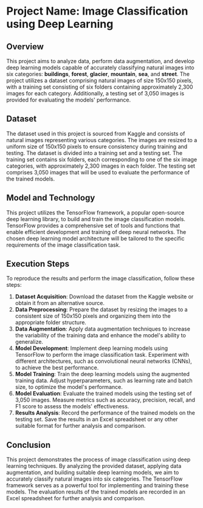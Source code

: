 # Project Name: Image Classification using Deep Learning

## Overview
This project aims to analyze data, perform data augmentation, and develop deep learning models capable of accurately classifying natural images into six categories: **buildings**, **forest**, **glacier**, **mountain**, **sea**, and **street**. The project utilizes a dataset comprising natural images of size 150x150 pixels, with a training set consisting of six folders containing approximately 2,300 images for each category. Additionally, a testing set of 3,050 images is provided for evaluating the models' performance.

## Dataset
The dataset used in this project is sourced from Kaggle and consists of natural images representing various categories. The images are resized to a uniform size of 150x150 pixels to ensure consistency during training and testing. The dataset is divided into a training set and a testing set. The training set contains six folders, each corresponding to one of the six image categories, with approximately 2,300 images in each folder. The testing set comprises 3,050 images that will be used to evaluate the performance of the trained models.

## Model and Technology
This project utilizes the TensorFlow framework, a popular open-source deep learning library, to build and train the image classification models. TensorFlow provides a comprehensive set of tools and functions that enable efficient development and training of deep neural networks. The chosen deep learning model architecture will be tailored to the specific requirements of the image classification task.

## Execution Steps
To reproduce the results and perform the image classification, follow these steps:

1. **Dataset Acquisition**: Download the dataset from the Kaggle website or obtain it from an alternative source.
2. **Data Preprocessing**: Prepare the dataset by resizing the images to a consistent size of 150x150 pixels and organizing them into the appropriate folder structure.
3. **Data Augmentation**: Apply data augmentation techniques to increase the variability of the training data and enhance the model's ability to generalize.
4. **Model Development**: Implement deep learning models using TensorFlow to perform the image classification task. Experiment with different architectures, such as convolutional neural networks (CNNs), to achieve the best performance.
5. **Model Training**: Train the deep learning models using the augmented training data. Adjust hyperparameters, such as learning rate and batch size, to optimize the model's performance.
6. **Model Evaluation**: Evaluate the trained models using the testing set of 3,050 images. Measure metrics such as accuracy, precision, recall, and F1 score to assess the models' effectiveness.
7. **Results Analysis**: Record the performance of the trained models on the testing set. Save the results in an Excel spreadsheet or any other suitable format for further analysis and comparison.

## Conclusion
This project demonstrates the process of image classification using deep learning techniques. By analyzing the provided dataset, applying data augmentation, and building suitable deep learning models, we aim to accurately classify natural images into six categories. The TensorFlow framework serves as a powerful tool for implementing and training these models. The evaluation results of the trained models are recorded in an Excel spreadsheet for further analysis and comparison.
